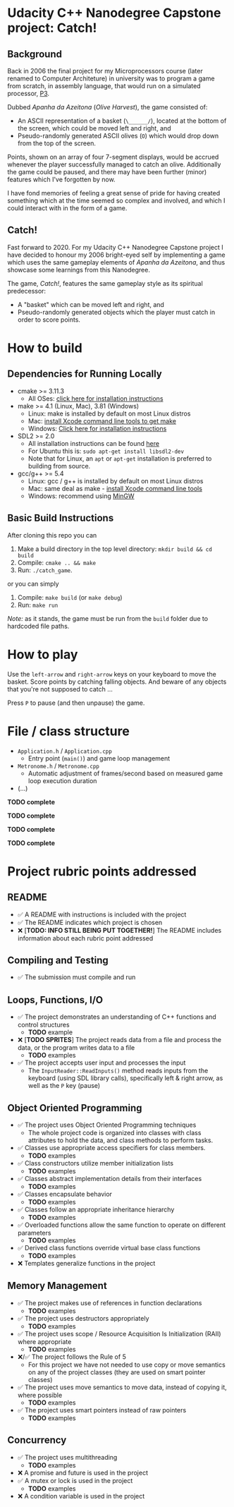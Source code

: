 # Udacity C++ Nanodegree Capstone project: Catch!

## Background

Back in 2006 the final project for my Microprocessors course (later renamed to Computer Architeture) in university was to program a game from scratch, in assembly language, that would run on a simulated processor, [P3](https://goncalomb.github.io/p3doc/).

Dubbed _Apanha da Azeitona_ (_Olive Harvest_), the game consisted of:
* An ASCII representation of a basket (`\______/`), located at the bottom of the screen, which could be moved left and right, and
* Pseudo-randomly generated ASCII olives (`O`) which would drop down from the top of the screen.

Points, shown on an array of four 7-segment displays, would be accrued whenever the player successfully managed to catch an olive. Additionally the game could be paused, and there may have been further (minor) features which I've forgotten by now.

I have fond memories of feeling a great sense of pride for having created something which at the time seemed so complex and involved, and which I could interact with in the form of a game.


## Catch!

Fast forward to 2020. For my Udacity C++ Nanodegree Capstone project I have decided to honour my 2006 bright-eyed self by implementing a game which uses the same gameplay elements of _Apanha da Azeitona_, and thus showcase some learnings from this Nanodegree.

The game, _Catch!_, features the same gameplay style as its spiritual predecessor:
* A "basket" which can be moved left and right, and
* Pseudo-randomly generated objects which the player must catch in order to score points.


# How to build

## Dependencies for Running Locally
* cmake >= 3.11.3
  * All OSes: [click here for installation instructions](https://cmake.org/install/)
* make >= 4.1 (Linux, Mac), 3.81 (Windows)
  * Linux: make is installed by default on most Linux distros
  * Mac: [install Xcode command line tools to get make](https://developer.apple.com/xcode/features/)
  * Windows: [Click here for installation instructions](http://gnuwin32.sourceforge.net/packages/make.htm)
* SDL2 >= 2.0
  * All installation instructions can be found [here](https://wiki.libsdl.org/Installation)
  * For Ubuntu this is: `sudo apt-get install libsdl2-dev`
  * Note that for Linux, an `apt` or `apt-get` installation is preferred to building from source.
* gcc/g++ >= 5.4
  * Linux: gcc / g++ is installed by default on most Linux distros
  * Mac: same deal as make - [install Xcode command line tools](https://developer.apple.com/xcode/features/)
  * Windows: recommend using [MinGW](http://www.mingw.org/)


## Basic Build Instructions

After cloning this repo you can

1. Make a build directory in the top level directory: `mkdir build && cd build`
2. Compile: `cmake .. && make`
3. Run: `./catch_game`.

or you can simply

1. Compile: `make build` (or `make debug`)
2. Run: `make run`

*Note:* as it stands, the game must be run from the `build` folder due to hardcoded file paths.


# How to play

Use the `left-arrow` and `right-arrow` keys on your keyboard to move the basket. Score points by catching falling objects. And beware of any objects that you're not supposed to catch ...

Press `P` to pause (and then unpause) the game.


# File / class structure

* `Application.h` / `Application.cpp`
  * Entry point (`main()`) and game loop management
* `Metronome.h` / `Metronome.cpp`
  * Automatic adjustment of frames/second based on measured game loop execution duration
* (...)

**TODO complete**

**TODO complete**

**TODO complete**

**TODO complete**


# Project rubric points addressed

## README
* ✅ A README with instructions is included with the project
* ✅ The README indicates which project is chosen
* ❌ [**TODO: INFO STILL BEING PUT TOGETHER!**] The README includes information about each rubric point addressed

## Compiling and Testing
* ✅ The submission must compile and run

## Loops, Functions, I/O
* ✅ The project demonstrates an understanding of C++ functions and control structures
  * **TODO** example
* ❌ [**TODO SPRITES**] The project reads data from a file and process the data, or the program writes data to a file
  * **TODO** examples
* ✅ The project accepts user input and processes the input
  * The `InputReader::ReadInputs()` method reads inputs from the keyboard  (using SDL library calls), specifically left & right arrow, as well as the `P` key (pause)

## Object Oriented Programming
* ✅ The project uses Object Oriented Programming techniques
  * The whole project code is organized into classes with class attributes to hold the data, and class methods to perform tasks.
* ✅ Classes use appropriate access specifiers for class members.
  * **TODO** examples
* ✅ Class constructors utilize member initialization lists
  * **TODO** examples
* ✅ Classes abstract implementation details from their interfaces
  * **TODO** examples
* ✅ Classes encapsulate behavior
  * **TODO** examples
* ✅ Classes follow an appropriate inheritance hierarchy
  * **TODO** examples
* ✅ Overloaded functions allow the same function to operate on different parameters
  * **TODO** examples
* ✅ Derived class functions override virtual base class functions
  * **TODO** examples
* ❌ Templates generalize functions in the project

## Memory Management
* ✅ The project makes use of references in function declarations
  * **TODO** examples
* ✅ The project uses destructors appropriately
  * **TODO** examples
* ✅ The project uses scope / Resource Acquisition Is Initialization (RAII) where appropriate
  * **TODO** examples
* ❌/✅ The project follows the Rule of 5
  * For this project we have not needed to use copy or move semantics on any of the project classes (they are used on smart pointer classes)
* ✅ The project uses move semantics to move data, instead of copying it, where possible
  * **TODO** examples
* ✅ The project uses smart pointers instead of raw pointers
  * **TODO** examples

## Concurrency
* ✅ The project uses multithreading
  * **TODO** examples
* ❌ A promise and future is used in the project
* ✅ A mutex or lock is used in the project
  * **TODO** examples
* ❌ A condition variable is used in the project
